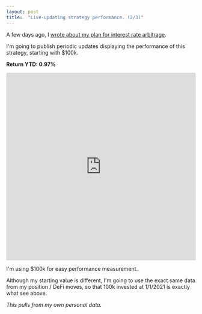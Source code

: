 ```yaml
---
layout: post
title:  "Live-updating strategy performance. (2/3)"
---
```


A few days ago, I [wrote about my plan for interest rate arbitrage](http://huntermonk.com/2021/02/02/interest-rate-arbitrage.html).

I'm going to publish periodic updates displaying the performance of this strategy, starting with $100k. 

**Return YTD: 0.97%**
<iframe style="width:100%; height:500px;overflow:auto;" seamless frameborder="0" scrolling="no" src="https://docs.google.com/spreadsheets/d/e/2PACX-1vRiArTPWjmdPDlAkzOQw-7ArlXjgClUpbH5ZSYSdn2BvT-tnIMXfnZOYV87nXBTNR35qPV7R7VS9y_6/pubchart?oid=134674109&amp;format=interactive"></iframe>

I'm using $100k for easy performance measurement. 

Although my starting value is different, I'm going to use the exact same data from my position / DeFi moves, so that 100k invested at 1/1/2021 is exactly what see above.

_This pulls from my own personal data._
